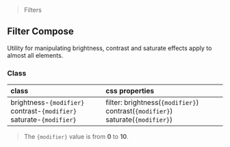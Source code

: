 > Filters

## Filter Compose

Utility for manipulating brightness, contrast and saturate effects apply to almost all elements.

### Class

| class |  | css properties |
|:--|:--|:--|
| brightness-`{modifier}` contrast-`{modifier}` saturate-`{modifier}` |  | filter: brightness(`{modifier}`) contrast(`{modifier}`) saturate(`{modifier}`) |

> The `{modifier}` value is from **0** to **10**.

